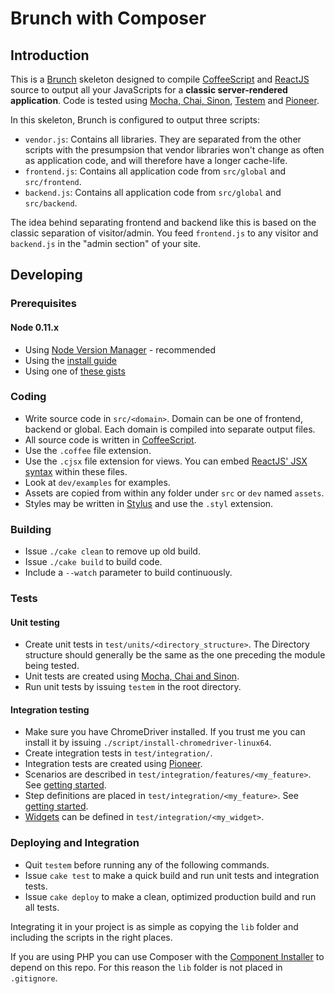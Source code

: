 # Brunch with Composer

## Introduction

This is a [Brunch] skeleton designed to compile [CoffeeScript] and [ReactJS] source to
output all your JavaScripts for a **classic server-rendered application**. Code is tested
using [Mocha, Chai, Sinon], [Testem] and [Pioneer].

In this skeleton, Brunch is configured to output three scripts:

* `vendor.js`: Contains all libraries. They are separated from the other scripts with the
  presumpsion that vendor libraries won't change as often as application code, and will
  therefore have a longer cache-life.
* `frontend.js`: Contains all application code from `src/global` and `src/frontend`.
* `backend.js`: Contains all application code from `src/global` and `src/backend`.

The idea behind separating frontend and backend like this is based on the classic
separation of visitor/admin. You feed `frontend.js` to any visitor and `backend.js` in the
"admin section" of your site.

[Brunch]: http://brunch.io/
[CoffeeScript]: http://coffeescript.org
[ReactJS]: https://facebook.github.io/react/
[Mocha, Chai, Sinon]: https://nicolas.perriault.net/code/2013/testing-frontend-javascript-code-using-mocha-chai-and-sinon/
[Testem]: https://github.com/airportyh/testem
[Pioneer]: http://pioneerjs.com/

## Developing

### Prerequisites

#### Node 0.11.x

* Using [Node Version Manager] - recommended
* Using the [install guide](https://github.com/joyent/node/wiki/Installing-Node.js-via-package-manager)
* Using one of [these gists](https://gist.github.com/isaacs/579814)

[Node Version Manager]: https://github.com/creationix/nvm

### Coding

* Write source code in `src/<domain>`. Domain can be one of frontend, backend or global.
  Each domain is compiled into separate output files.
* All source code is written in [CoffeeScript].
* Use the `.coffee` file extension.
* Use the `.cjsx` file extension for views. You can embed [ReactJS' JSX syntax] within these files.
* Look at `dev/examples` for examples.
* Assets are copied from within any folder under `src` or `dev` named `assets`.
* Styles may be written in [Stylus] and use the `.styl` extension.

[ReactJS' JSX syntax]: https://facebook.github.io/react/docs/jsx-in-depth.html
[Stylus]: https://learnboost.github.io/stylus/

### Building

* Issue `./cake clean` to remove up old build.
* Issue `./cake build` to build code.
* Include a `--watch` parameter to build continuously.

### Tests

#### Unit testing

* Create unit tests in `test/units/<directory_structure>`. The Directory structure should
  generally be the same as the one preceding the module being tested.
* Unit tests are created using [Mocha, Chai and Sinon].
* Run unit tests by issuing `testem` in the root directory.

[Mocha, Chai and Sinon]: https://nicolas.perriault.net/code/2013/testing-frontend-javascript-code-using-mocha-chai-and-sinon/

#### Integration testing

* Make sure you have ChromeDriver installed. If you trust me you can install it by
  issuing `./script/install-chromedriver-linux64`.
* Create integration tests in `test/integration/`.
* Integration tests are created using [Pioneer].
* Scenarios are described in `test/integration/features/<my_feature>`. See [getting started].
* Step definitions are placed in `test/integration/<my_feature>`. See [getting started].
* [Widgets] can be defined in `test/integration/<my_widget>`.

[Pioneer]: http://pioneerjs.com/
[getting started]: https://github.com/mojotech/pioneer/blob/master/docs/getting_started.md
[Widgets]: https://github.com/mojotech/pioneer/blob/master/docs/widget.md

### Deploying and Integration

* Quit `testem` before running any of the following commands.
* Issue `cake test` to make a quick build and run unit tests and integration tests.
* Issue `cake deploy` to make a clean, optimized production build and run all tests.

Integrating it in your project is as simple as copying the `lib` folder and including the
scripts in the right places.

If you are using PHP you can use Composer with the [Component Installer] to depend on this
repo. For this reason the `lib` folder is not placed in `.gitignore`.

[Component Installer]: https://github.com/robloach/component-installer

